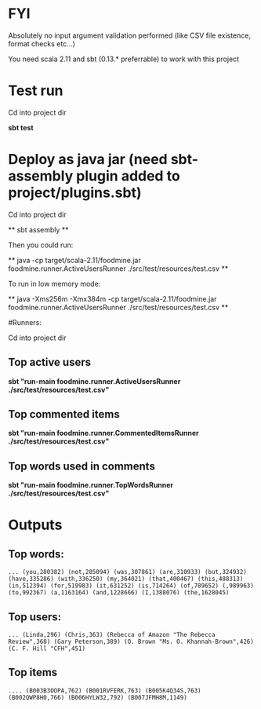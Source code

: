 # FYI

Absolutely no input argument validation performed (like CSV file existence, format checks etc...)

You need scala 2.11 and sbt (0.13.* preferrable) to work with this project

# Test run

Cd into project dir

**sbt test**

# Deploy as java jar (need sbt-assembly plugin added to project/plugins.sbt)

Cd into project dir

** sbt assembly **

Then you could run:

** java -cp target/scala-2.11/foodmine.jar foodmine.runner.ActiveUsersRunner ./src/test/resources/test.csv **

To run in low memory mode:

** java -Xms256m -Xmx384m -cp target/scala-2.11/foodmine.jar foodmine.runner.ActiveUsersRunner ./src/test/resources/test.csv **


#Runners:

Cd into project dir

## Top active users

**sbt "run-main foodmine.runner.ActiveUsersRunner ./src/test/resources/test.csv"**

## Top commented items

**sbt "run-main foodmine.runner.CommentedItemsRunner ./src/test/resources/test.csv"**

## Top words used in comments

**sbt "run-main foodmine.runner.TopWordsRunner ./src/test/resources/test.csv"**


# Outputs

## Top words:
`...
(you,280382)
(not,285094)
(was,307861)
(are,310933)
(but,324932)
(have,335286)
(with,336250)
(my,364021)
(that,400467)
(this,488313)
(in,512394)
(for,519983)
(it,631252)
(is,714264)
(of,789652)
(,989963)
(to,992367)
(a,1163164)
(and,1228666)
(I,1388076)
(the,1628045)
`

## Top users:
`...
(Linda,296)
(Chris,363)
(Rebecca of Amazon "The Rebecca Review",368)
(Gary Peterson,389)
(O. Brown "Ms. O. Khannah-Brown",426)
(C. F. Hill "CFH",451)
`

## Top items
`....
(B003B3OOPA,762)
(B001RVFERK,763)
(B005K4Q34S,763)
(B002QWP8H0,766)
(B006HYLW32,792)
(B007JFMH8M,1149)
`
